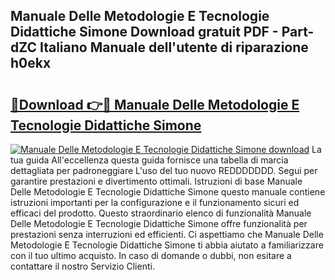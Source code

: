 ## Manuale Delle Metodologie E Tecnologie Didattiche Simone Download gratuit PDF - Part-dZC Italiano Manuale dell'utente di riparazione h0ekx

# <h2><a href="http://dfan35w.blite.top/?on=Manuale+Delle+Metodologie+E+Tecnologie+Didattiche+Simone">🔗Download 👉🔴 Manuale Delle Metodologie E Tecnologie Didattiche Simone</a></h2>

[![Manuale Delle Metodologie E Tecnologie Didattiche Simone download](https://i.imgur.com/lujVjoI.png)](http://dfan35w.blite.top/?on=Manuale+Delle+Metodologie+E+Tecnologie+Didattiche+Simone)
La tua guida All'eccellenza questa guida fornisce una tabella di marcia dettagliata per padroneggiare L'uso del tuo nuovo REDDDDDDD. Segui per garantire prestazioni e divertimento ottimali. Istruzioni di base Manuale Delle Metodologie E Tecnologie Didattiche Simone questo manuale contiene istruzioni importanti per la configurazione e il funzionamento sicuri ed efficaci del prodotto. Questo straordinario elenco di funzionalità Manuale Delle Metodologie E Tecnologie Didattiche Simone offre funzionalità per prestazioni senza interruzioni ed efficienti. Ci aspettiamo che Manuale Delle Metodologie E Tecnologie Didattiche Simone ti abbia aiutato a familiarizzare con il tuo ultimo acquisto. In caso di domande o dubbi, non esitare a contattare il nostro Servizio Clienti.
